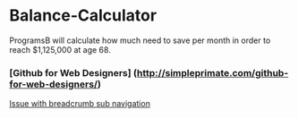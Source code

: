 # Balance-Calculator

ProgramsB will calculate how much need to save per month in order to reach $1,125,000 at age 68.  
### [Github for Web Designers] (http://simpleprimate.com/github-for-web-designers/)
[Issue with breadcrumb sub navigation](https://github.com/gig-central/gig-repo-1/issues/62)



